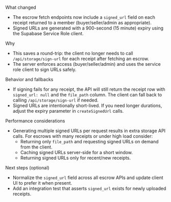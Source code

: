 What changed

- The escrow fetch endpoints now include a `signed_url` field on each receipt returned to a member (buyer/seller/admin as appropriate).
- Signed URLs are generated with a 900-second (15 minute) expiry using the Supabase Service Role client.

Why

- This saves a round-trip: the client no longer needs to call `/api/storage/sign-url` for each receipt after fetching an escrow.
- The server enforces access (buyer/seller/admin) and uses the service role client to sign URLs safely.

Behavior and fallbacks

- If signing fails for any receipt, the API will still return the receipt row with `signed_url: null` and the `file_path` column. The client can fall back to calling `/api/storage/sign-url` if needed.
- Signed URLs are intentionally short-lived. If you need longer durations, adjust the expiry parameter in `createSignedUrl` calls.

Performance considerations

- Generating multiple signed URLs per request results in extra storage API calls. For escrows with many receipts or under high load consider:
  - Returning only `file_path` and requesting signed URLs on demand from the client.
  - Caching signed URLs server-side for a short window.
  - Returning signed URLs only for recent/new receipts.

Next steps (optional)

- Normalize the `signed_url` field across all escrow APIs and update client UI to prefer it when present.
- Add an integration test that asserts `signed_url` exists for newly uploaded receipts.


